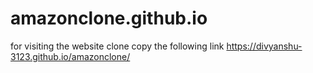 # amazonclone.github.io
for visiting the website clone copy the following link
https://divyanshu-3123.github.io/amazonclone/
